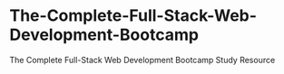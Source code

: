 # The-Complete-Full-Stack-Web-Development-Bootcamp
The Complete Full-Stack Web Development Bootcamp Study Resource

